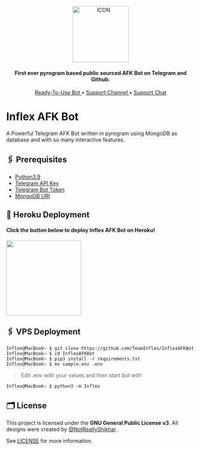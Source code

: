 <p align="center"><img src="https://telegra.ph/file/c0e014ff34f34d1056627.png" alt="ICON" width="150" height="150"/></p>

<h4 align="center">
    First ever pyrogram based public sourced AFK Bot on Telegram and Github.
</h4>
<p align="center">
    <a href="https://t.me/InflexAFKBot"> Ready-To-Use Bot </a> •
    <a href="https://t.me/InflexUpdates"> Support Channel </a> •
    <a href="https://t.me/InflexSupport"> Support Chat </a> 
</p>
    

# Inflex AFK Bot
A Powerful Telegram AFK Bot written in pyrogram using MongoDB as database and with so many interactive features.

## 🖇 Prerequisites

- [Python3.9](https://www.python.org/downloads/release/python-390/)
- [Telegram API Key](https://docs.pyrogram.org/intro/setup#api-keys)
- [Telegram Bot Token](https://t.me/botfather)
- [MongoDB URI](https://teams-inflex.gitbook.io/inflex-music-bot-docs/deployments/mongo-db)

## 🚀 Heroku Deployment

<h4>Click the button below to deploy Inflex AFK Bot on Heroku!</h4>    
<a href="https://dashboard.heroku.com/new?template=https://github.com/TeamInflex/InflexAFKBot"><img src="https://img.shields.io/badge/Deploy%20To%20Heroku-blueviolet?style=for-the-badge&logo=heroku" width="200""/></a>

## 🖇 VPS Deployment

```console
Inflex@MacBook~ $ git clone https://github.com/TeamInflex/InflexAFKBot
Inflex@MacBook~ $ cd InflexAFKBot
Inflex@MacBook~ $ pip3 install -r requirements.txt
Inflex@MacBook~ $ mv sample.env .env
```
> Edit .env with your values and then start bot with

```console
Inflex@MacBook~ $ python3 -m Inflex
```

## 🗂 License

This project is licensed under the **GNU General Public License v3**. All designs were created by [@NotReallyShikhar](https://github.com/NotReallyShikhar) .

See [LICENSE](LICENSE) for more information.
